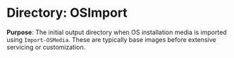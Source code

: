 # Directory: OSImport

**Purpose**: The initial output directory when OS installation media is imported using `Import-OSMedia`. These are typically base images before extensive servicing or customization.
